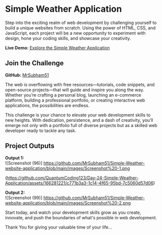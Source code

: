 # Simple Weather Application

Step into the exciting realm of web development by challenging yourself to build a unique websites from scratch. Using the power of HTML, CSS, and JavaScript, each project will be a new opportunity to experiment with design, hone your coding skills, and showcase your creativity.

**Live Demo:** [Explore the Simple Weather Application](https://github.com/MrSubham51/Simple-Weather-website-application/)

## Join the Challenge

**GitHub:** [MrSubham51](https://github.com/MrSubham51)

The web is overflowing with free resources—tutorials, code snippets, and open-source projects—that will guide and inspire you along the way. Whether you’re crafting a personal blog, launching an e-commerce platform, building a professional portfolio, or creating interactive web applications, the possibilities are endless.

This challenge is your chance to elevate your web development skills to new heights. With dedication, persistence, and a dash of creativity, you’ll emerge not only with a portfolio full of diverse projects but as a skilled web developer ready to tackle any task.

## Project Outputs

**Output 1:**  
![Screenshot (96)]   https://github.com/MrSubham51/Simple-Weather-website-application/blob/main/images/Screenshot%20-1.png


(https://github.com/QuantumCoding123/Day-24-Simple-Weather-Application/assets/166281221/c771b3a3-1c14-4f65-95bd-7c5060d57d06)

**Output 2:**  
![Screenshot (99)]   https://github.com/MrSubham51/Simple-Weather-website-application/blob/main/images/Screenshot%20-2.png

Start today, and watch your development skills grow as you create, innovate, and push the boundaries of what's possible in web development.

Thank You for giving your valuable time of your life...
